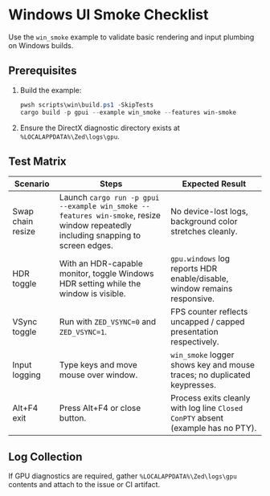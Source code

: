 # Windows UI Smoke Checklist

Use the `win_smoke` example to validate basic rendering and input plumbing on Windows builds.

## Prerequisites

1. Build the example:
   ```powershell
   pwsh scripts\win\build.ps1 -SkipTests
   cargo build -p gpui --example win_smoke --features win-smoke
   ```
2. Ensure the DirectX diagnostic directory exists at `%LOCALAPPDATA%\Zed\logs\gpu`.

## Test Matrix

| Scenario | Steps | Expected Result |
| --- | --- | --- |
| Swap chain resize | Launch `cargo run -p gpui --example win_smoke --features win-smoke`, resize window repeatedly including snapping to screen edges. | No device-lost logs, background color stretches cleanly. |
| HDR toggle | With an HDR-capable monitor, toggle Windows HDR setting while the window is visible. | `gpu.windows` log reports HDR enable/disable, window remains responsive. |
| VSync toggle | Run with `ZED_VSYNC=0` and `ZED_VSYNC=1`. | FPS counter reflects uncapped / capped presentation respectively. |
| Input logging | Type keys and move mouse over window. | `win_smoke` logger shows key and mouse traces; no duplicated keypresses. |
| Alt+F4 exit | Press Alt+F4 or close button. | Process exits cleanly with log line `Closed ConPTY` absent (example has no PTY). |

## Log Collection

If GPU diagnostics are required, gather `%LOCALAPPDATA%\Zed\logs\gpu` contents and attach to the issue or CI artifact.
